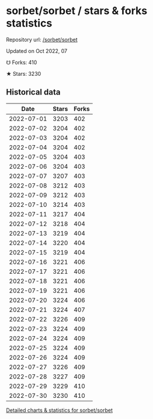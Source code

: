 # sorbet/sorbet / stars & forks statistics

Repository url: [/sorbet/sorbet](https://github.com/sorbet/sorbet)

Updated on Oct 2022, 07

☋ Forks: 410

★ Stars: 3230

## Historical data
| Date | Stars | Forks |
|------|-------|-------|
| 2022-07-01 | 3203 | 402 | 
| 2022-07-02 | 3204 | 402 | 
| 2022-07-03 | 3204 | 402 | 
| 2022-07-04 | 3204 | 402 | 
| 2022-07-05 | 3204 | 403 | 
| 2022-07-06 | 3204 | 403 | 
| 2022-07-07 | 3207 | 403 | 
| 2022-07-08 | 3212 | 403 | 
| 2022-07-09 | 3212 | 403 | 
| 2022-07-10 | 3214 | 403 | 
| 2022-07-11 | 3217 | 404 | 
| 2022-07-12 | 3218 | 404 | 
| 2022-07-13 | 3219 | 404 | 
| 2022-07-14 | 3220 | 404 | 
| 2022-07-15 | 3219 | 404 | 
| 2022-07-16 | 3221 | 406 | 
| 2022-07-17 | 3221 | 406 | 
| 2022-07-18 | 3221 | 406 | 
| 2022-07-19 | 3221 | 406 | 
| 2022-07-20 | 3224 | 406 | 
| 2022-07-21 | 3224 | 407 | 
| 2022-07-22 | 3226 | 409 | 
| 2022-07-23 | 3224 | 409 | 
| 2022-07-24 | 3224 | 409 | 
| 2022-07-25 | 3224 | 409 | 
| 2022-07-26 | 3224 | 409 | 
| 2022-07-27 | 3226 | 409 | 
| 2022-07-28 | 3227 | 409 | 
| 2022-07-29 | 3229 | 410 | 
| 2022-07-30 | 3230 | 410 | 


[Detailed charts & statistics for sorbet/sorbet](https://reviewgithub.com/rep/sorbet/sorbet)
